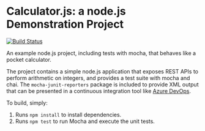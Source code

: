 Calculator.js: a node.js Demonstration Project
==============================================

[![Build Status](https://dev.azure.com/krzysztofgibert0956/krzysztofgibert/_apis/build/status/hyurii.calculator?branchName=master)](https://dev.azure.com/krzysztofgibert0956/krzysztofgibert/_build/latest?definitionId=1&branchName=master)

An example node.js project, including tests with mocha, that behaves like
a pocket calculator.

The project contains a simple node.js application that exposes REST APIs
to perform arithmetic on integers, and provides a test suite with mocha
and chai.  The `mocha-junit-reporters` package is included to provide XML
output that can be presented in a continuous integration tool like
[Azure DevOps](https://azure.com/devops).

To build, simply:

1. Runs `npm install` to install dependencies.
2. Runs `npm test` to run Mocha and execute the unit tests.

